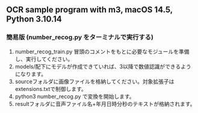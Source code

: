 ## OCR sample program with m3, macOS 14.5, Python 3.10.14

### 簡易版 (number_recog.py をターミナルで実行する)

1. number_recog_train.py 冒頭のコメントをもとに必要なモジュールを準備し、実行してください。
2. models/配下にモデルが作成できていれば、3以降で数値認識ができるようになります。
3. sourceフォルダに画像ファイルを格納してください。対象拡張子はextensions.txtで制御します。
4. python3 number_recog.py
   で変換を開始します。
5. resultフォルダに音声ファイル名+年月日時分秒のテキストが格納されます。
